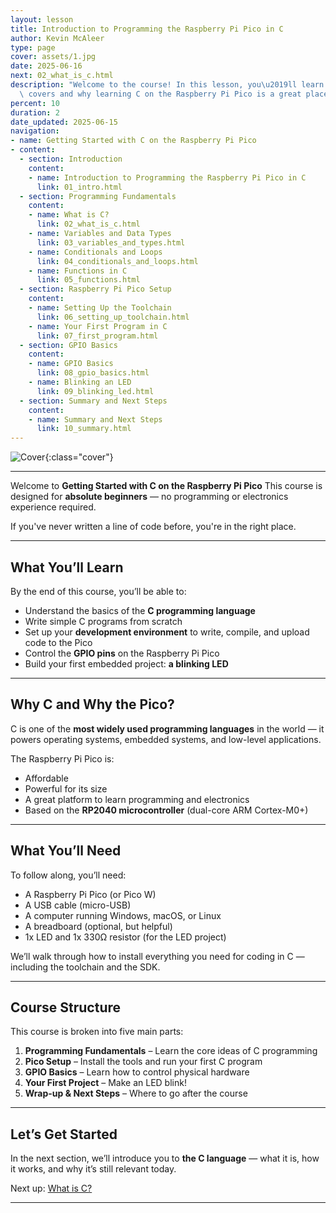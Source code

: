 ```yaml
---
layout: lesson
title: Introduction to Programming the Raspberry Pi Pico in C
author: Kevin McAleer
type: page
cover: assets/1.jpg
date: 2025-06-16
next: 02_what_is_c.html
description: "Welcome to the course! In this lesson, you\u2019ll learn what this course\
  \ covers and why learning C on the Raspberry Pi Pico is a great place to start."
percent: 10
duration: 2
date_updated: 2025-06-15
navigation:
- name: Getting Started with C on the Raspberry Pi Pico
- content:
  - section: Introduction
    content:
    - name: Introduction to Programming the Raspberry Pi Pico in C
      link: 01_intro.html
  - section: Programming Fundamentals
    content:
    - name: What is C?
      link: 02_what_is_c.html
    - name: Variables and Data Types
      link: 03_variables_and_types.html
    - name: Conditionals and Loops
      link: 04_conditionals_and_loops.html
    - name: Functions in C
      link: 05_functions.html
  - section: Raspberry Pi Pico Setup
    content:
    - name: Setting Up the Toolchain
      link: 06_setting_up_toolchain.html
    - name: Your First Program in C
      link: 07_first_program.html
  - section: GPIO Basics
    content:
    - name: GPIO Basics
      link: 08_gpio_basics.html
    - name: Blinking an LED
      link: 09_blinking_led.html
  - section: Summary and Next Steps
    content:
    - name: Summary and Next Steps
      link: 10_summary.html
---
```



![Cover]({{page.cover}}){:class="cover"}

---

Welcome to **Getting Started with C on the Raspberry Pi Pico**
This course is designed for **absolute beginners** — no programming or electronics experience required.

If you've never written a line of code before, you're in the right place.

---

## What You’ll Learn

By the end of this course, you’ll be able to:

- Understand the basics of the **C programming language**
- Write simple C programs from scratch
- Set up your **development environment** to write, compile, and upload code to the Pico
- Control the **GPIO pins** on the Raspberry Pi Pico
- Build your first embedded project: **a blinking LED**

---

## Why C and Why the Pico?

C is one of the **most widely used programming languages** in the world — it powers operating systems, embedded systems, and low-level applications.

The Raspberry Pi Pico is:

- Affordable
- Powerful for its size
- A great platform to learn programming and electronics
- Based on the **RP2040 microcontroller** (dual-core ARM Cortex-M0+)

---

## What You’ll Need

To follow along, you’ll need:

- A Raspberry Pi Pico (or Pico W)
- A USB cable (micro-USB)
- A computer running Windows, macOS, or Linux
- A breadboard (optional, but helpful)
- 1x LED and 1x 330Ω resistor (for the LED project)

We’ll walk through how to install everything you need for coding in C — including the toolchain and the SDK.

---

## Course Structure

This course is broken into five main parts:

1. **Programming Fundamentals** – Learn the core ideas of C programming
2. **Pico Setup** – Install the tools and run your first C program
3. **GPIO Basics** – Learn how to control physical hardware
4. **Your First Project** – Make an LED blink!
5. **Wrap-up & Next Steps** – Where to go after the course

---

## Let’s Get Started

In the next section, we’ll introduce you to **the C language** — what it is, how it works, and why it’s still relevant today.

Next up: [What is C?](02_what_is_c)

---
